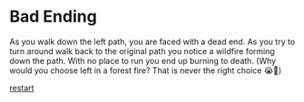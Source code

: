 # Bad Ending
As you walk down the left path, you are faced with a dead end. As you try to turn around walk back to the original path you notice a wildfire forming down the path. With no place to run you end up burning to death. (Why would you choose left in a forest fire? That is never the right choice 😭🙏)


[restart](../README.md)
